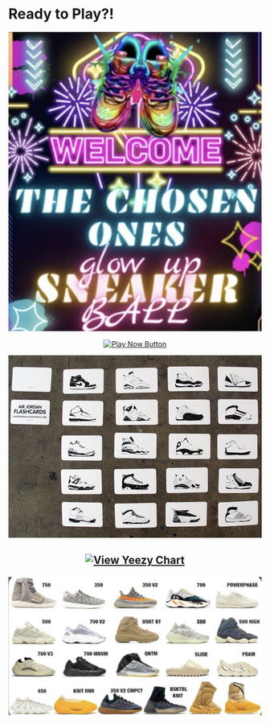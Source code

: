   # Ready to Play?!
<p align="center">
<img src="https://github.com/ksu-is/Quatez-Sneaker-Repository-Project-/blob/main/WelcomeScreen.png" width=750>
</p> 
<p align="center">
  <a href="https://github.com/ksu-is/Quatez-Sneaker-Repository-Project-/blob/main/Image%204-5-25%20at%2010.36%20AM.JPG">
  <img src="https://img.shields.io/badge/Click%20Here-Play%20Now-brightgreen?style=for-the-badge" alt="Play Now Button">
  </a>
</p>


<p align="center">
<img src="https://github.com/ksu-is/Quatez-Sneaker-Repository-Project-/blob/main/Image%204-5-25%20at%2010.36%20AM.JPG" width=750>
</p>

<h2 align="center"> 

<p align="center">
<a href="https://github.com/ksu-is/Quatez-Sneaker-Repository-Project-/blob/main/IMG_9160.jpg">
    <img src="https://img.shields.io/badge/View%20Yeezy%20Chart-black?style=for-the-badge&logo=sneaker&logoColor=white" alt="View Yeezy Chart">
  </a>
</p> 

<p align="center">
  <img src="https://github.com/ksu-is/Quatez-Sneaker-Repository-Project-/blob/main/IMG_9160.jpg?raw=true" width="750">
</p>
   







